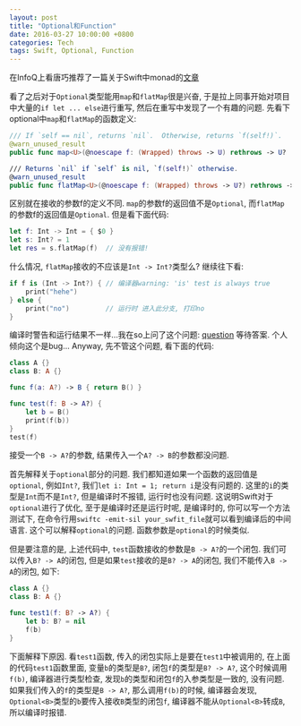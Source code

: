 ```yaml
---
layout: post
title: "Optional和Function"
date: 2016-03-27 10:00:00 +0800
categories: Tech
tags: Swift, Optional, Function
---
```


在InfoQ上看唐巧推荐了一篇关于Swift中monad的[文章][0]

看了之后对于`Optional`类型能用`map`和`flatMap`很是兴奋, 于是拉上同事开始对项目中大量的`if let ... else`进行重写, 然后在重写中发现了一个有趣的问题. 先看下optional中`map`和`flatMap`的函数定义:

``` swift
/// If `self == nil`, returns `nil`.  Otherwise, returns `f(self!)`.
@warn_unused_result
public func map<U>(@noescape f: (Wrapped) throws -> U) rethrows -> U?

/// Returns `nil` if `self` is nil, `f(self!)` otherwise.
@warn_unused_result
public func flatMap<U>(@noescape f: (Wrapped) throws -> U?) rethrows -> U?
```

区别就在接收的参数f的定义不同. `map`的参数f的返回值不是`Optional`, 而`flatMap`的参数f的返回值是`Optional`. 但是看下面代码:

``` swift
let f: Int -> Int = { $0 }
let s: Int? = 1
let res = s.flatMap(f)  // 没有报错!
```

什么情况, `flatMap`接收的不应该是`Int -> Int?`类型么? 继续往下看:

``` swift
if f is (Int -> Int?) { // 编译器warning: 'is' test is always true
    print("hehe")
} else {
    print("no")         // 运行时 进入此分支, 打印no
}
```

编译时警告和运行结果不一样...我在so上问了这个问题: [question][1] 等待答案. 个人倾向这个是bug... Anyway, 先不管这个问题, 看下面的代码:

``` swift
class A {}
class B: A {}

func f(a: A?) -> B { return B() }

func test(f: B -> A?) {
	let b = B()
    print(f(b))
}
test(f)
```

接受一个`B -> A?`的参数, 结果传入一个`A? -> B`的参数都没问题. 

首先解释关于`optional`部分的问题. 我们都知道如果一个函数的返回值是`optional`, 例如`Int?`, 我们`let i: Int = 1; return i`是没有问题的. 这里的`i`的类型是`Int`而不是`Int?`, 但是编译时不报错, 运行时也没有问题. 这说明Swift对于`optional`进行了优化, 至于是编译时还是运行时呢, 是编译时的, 你可以写一个方法测试下, 在命令行用`swiftc -emit-sil your_swfit_file`就可以看到编译后的中间语言. 这个可以解释`optional`的问题. 函数参数是`optional`的时候类似. 

但是要注意的是, 上述代码中, `test`函数接收的参数是`B -> A?`的一个闭包. 我们可以传入`B? -> A`的闭包, 但是如果`test`接收的是`B? -> A`的闭包, 我们不能传入`B -> A`的闭包, 如下:

``` swift
class A {}
class B: A {}

func test1(f: B? -> A?) {
	let b: B? = nil
    f(b)
}
```

下面解释下原因. 看`test1`函数, 传入的闭包实际上是要在`test1`中被调用的, 在上面的代码`test1`函数里面, 变量`b`的类型是`B?`, 闭包`f`的类型是`B? -> A?`, 这个时候调用`f(b)`, 编译器进行类型检查, 发现`b`的类型和闭包`f`的入参类型是一致的, 没有问题. 如果我们传入的`f`的类型是`B -> A?`, 那么调用`f(b)`的时候, 编译器会发现, `Optional<B>`类型的`b`要传入接收`B`类型的闭包`f`, 编译器不能从`Optional<B>`转成`B`, 所以编译时报错.

[0]: http://www.mokacoding.com/blog/functor-applicative-monads-in-pictures/
[1]: http://stackoverflow.com/questions/36173726/swift-use-is-for-function-type-compiler-behavior-is-different-with-runtime
